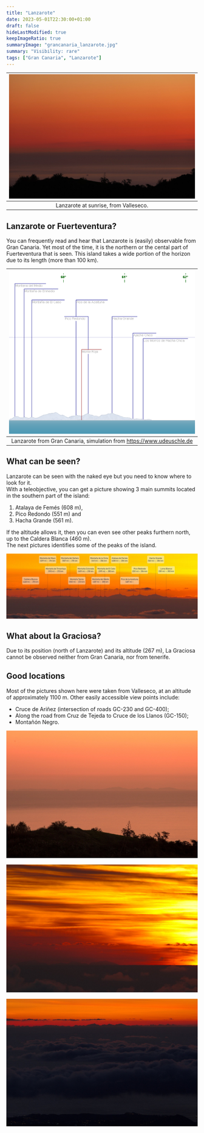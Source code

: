 ```yaml
---
title: "Lanzarote"
date: 2023-05-01T22:30:00+01:00
draft: false
hideLastModified: true
keepImageRatio: true
summaryImage: "grancanaria_lanzarote.jpg"
summary: "Visibility: rare"
tags: ["Gran Canaria", "Lanzarote"]
---
```


| ![Lanzarote from Gran Canaria](grancanaria_lanzarote.jpg) |
|:--:| 
| Lanzarote at sunrise, from Valleseco. | 

## Lanzarote or Fuerteventura?

You can frequently read and hear that Lanzarote is (easily) observable from Gran Canaria.
Yet most of the time, it is the northern or the cental part of Fuerteventura that is seen.
This island takes a wide portion of the horizon due to its length (more than 100 km).


| ![Lanzarote panorama](grancanaria_lanzarote_pano.png) | 
|:--:| 
| Lanzarote from Gran Canaria, simulation from https://www.udeuschle.de |


## What can be seen?

Lanzarote can be seen with the naked eye but you need to know where to look for it.     
With a teleobjective, you can get a picture showing 3 main summits located in the southern part of the island:
1. Atalaya de Femés (608 m),
2. Pico Redondo (551 m) and
3. Hacha Grande (561 m).

If the altitude allows it, then you can even see other peaks furthern north, up to the Caldera Blanca (460 m).    
The next pictures identifies some of the peaks of the island.

![Lanzarote from Gran Canaria](grancanaria_lanzarote2.jpg)


## What about la Graciosa?

Due to its position (north of Lanzarote) and its altitude (267 m), La Graciosa cannot be observed neither from Gran Canaria, nor from tenerife.

## Good locations

Most of the pictures shown here were taken from Valleseco, at an altitude of approximately 1100 m.
Other easily accessible view points include:
- Cruce de Ariñez (intersection of roads GC-230 and GC-400);
- Along the road from Cruz de Tejeda to Cruce de los Llanos (GC-150); 
- Montañón Negro.

![Lanzarote from Gran Canaria](grancanaria_lanzarote3.jpg)

![Lanzarote from Gran Canaria](grancanaria_lanzarote4.jpg)

![Lanzarote from Gran Canaria](grancanaria_lanzarote5.jpg)




